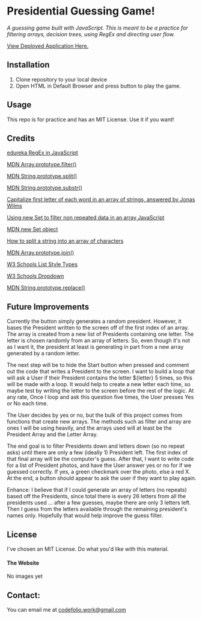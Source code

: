 # Presidential Guessing Game!
*A guessing game built with JavaScript. This is meant to be a practice for filtering arrays, decision trees, using RegEx and directing user flow.*

[View Deployed Application Here.](https://pythonidaer.github.io/presidential-guessing-game/)

## Installation
1. Clone repository to your local device
2. Open HTML in Default Browser and press button to play the game.

## Usage
This repo is for practice and has an MIT License. Use it if you want!
  
## Credits
[edureka RegEx in JavaScript](https://www.youtube.com/watch?v=B5iF6XBpcsI) 

[MDN Array.prototype.filter()](https://developer.mozilla.org/en-US/docs/Web/JavaScript/Reference/Global_Objects/Array/filter)

[MDN String.prototype.split()](https://developer.mozilla.org/en-US/docs/Web/JavaScript/Reference/Global_Objects/String/split)

[MDN String.prototype.substr()](https://developer.mozilla.org/en-US/docs/Web/JavaScript/Reference/Global_Objects/String/substr)

[Capitalize first letter of each word in an array of strings, answered by Jonas Wilms](https://stackoverflow.com/questions/49385157/how-do-i-capitalize-the-first-letter-of-each-word-in-an-array-of-strings-writin)

[Using new Set to filter non repeated data in an array JavaScript](https://www.codegrepper.com/code-examples/javascript/how+to+filter+non+repeated+data+in+array+javascript)

[MDN new Set object](https://developer.mozilla.org/en-US/docs/Web/JavaScript/Reference/Global_Objects/Set)

[How to split a string into an array of characters](https://stackoverflow.com/questions/6484670/how-do-i-split-a-string-into-an-array-of-characters)

[MDN Array.prototype.join()](https://developer.mozilla.org/en-US/docs/Web/JavaScript/Reference/Global_Objects/Array/join)

[W3 Schools List Style Types](https://www.w3schools.com/css/css_list.asp)

[W3 Schools Dropdown](https://www.w3schools.com/tags/tag_select.asp)

[MDN String.prototype.replace()](https://developer.mozilla.org/en-US/docs/Web/JavaScript/Reference/Global_Objects/String/replace)




## Future Improvements
Currently the button simply generates a random president. However, it bases the President written to the screen off of the first index of an array. The array is created from a new list of Presidents containing one letter. The letter is chosen randomly from an array of letters. So, even though it's not as I want it, the president at least is generating in part from a new array generated by a random letter.

The next step will be to hide the Start button when pressed and comment out the code that writes a President to the screen. I want to build a loop that will ask a User if their President contains the letter ${letter} 5 times, so this will be made with a loop. It would help to create a new letter each time, so maybe test by writing the letter to the screen before the rest of the logic. At any rate, Once I loop and ask this question five times, the User presses Yes or No each time.

The User decides by yes or no, but the bulk of this project comes from functions that create new arrays. The methods such as filter and array are ones I will be using heavily, and the arrays used will at least be the President Array and the Letter Array.

The end goal is to filter Presidents down and letters down (so no repeat asks) until there are only a few (ideally 1) President left. The first index of that final array will be the computer's guess. After that, I want to write code for a list of President photos, and have the User answer yes or no for if we guessed correctly. If yes, a green checkmark over the photo, else a red X. At the end, a button should appear to ask the user if they want to play again.

Enhance: I believe that if I could generate an array of letters (no repeats) based off the Presidents, since total there is every 26 letters from all the presidents used ... after a few guesses, maybe there are only 3 letters left. Then I guess from the letters available through the remaining president's names only. Hopefully that would help improve the guess filter.
  
## License
I've chosen an MIT License. Do what you'd like with this material.

#### The Website
No images yet
<!-- ![Daily Planner](assets/images/screenshot.png)-->

## Contact:
You can email me at codefolio.work@gmail.com

